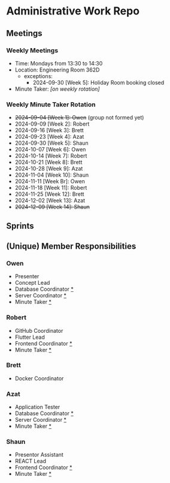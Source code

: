 # Administrative Work Repo

## Meetings
### Weekly Meetings
- Time: Mondays from 13:30 to 14:30
- Location: Engineering Room 362D
  - exceptions:
    - 2024-09-30 [Week 5]: Holiday Room booking closed
- Minute Taker: _[on weekly rotation]_
### Weekly Minute Taker Rotation
- ~~2024-09-04 [Week 1]: Owen~~ (group not formed yet)
- 2024-09-09 [Week 2]: Robert
- 2024-09-16 [Week 3]: Brett
- 2024-09-23 [Week 4]: Azat
- 2024-09-30 [Week 5]: Shaun
- 2024-10-07 [Week 6]: Owen
- 2024-10-14 [Week 7]: Robert
- 2024-10-21 [Week 8]: Brett
- 2024-10-28 [Week 9]: Azat
- 2024-11-04 [Week 10]: Shaun
- 2024-11-11 [Week Br]: Owen
- 2024-11-18 [Week 11]: Robert
- 2024-11-25 [Week 12]: Brett
- 2024-12-02 [Week 13]: Azat
- ~~2024-12-09 [Week 14]: Shaun~~

## Sprints


## (Unique) Member Responsibilities
### Owen
- Presenter
- Concept Lead
- Database Coordinator [*](## "Role has 2 holders")
- Server Coordinator [*](## "Role has 2 holders")
- Minute Taker [*](## "Minute Taker holder is on a weekly rotation")
### Robert
- GitHub Coordinator
- Flutter Lead
- Frontend Coordinator [*](## "Role has 2 holders")
- Minute Taker [*](## "Minute Taker holder is on a weekly rotation")
### Brett
- Docker Coordinator
### Azat
- Application Tester
- Database Coordinator [*](## "Role has 2 holders")
- Server Coordinator [*](## "Role has 2 holders")
- Minute Taker [*](## "Minute Taker holder is on a weekly rotation")
### Shaun
- Presentor Assistant
- REACT Lead
- Frontend Coordinator [*](## "Role has 2 holders")
- Minute Taker [*](## "Minute Taker holder is on a weekly rotation")
